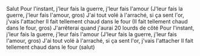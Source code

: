 <p>Salut
Pour l'instant, j'leur fais la guerre, j'leur fais l'amour
(J'leur fais la guerre, j'leur fais l'amour, gros)
J'ai tout volé à l'arraché, si ça sent l'or, j'vais l'attacher
Il fait tellement chaud dans le four
(Il fait tellement chaud dans le four, gros)
J'arrêterai quand j'aurai 20 lourds de côté
Pour l'instant, j'leur fais la guerre, j'leur fais l'amour
(J'leur fais la guerre, j'leur fais l'amour, gros)
J'ai tout volé à l'arraché, si ça sent l'or, j'vais l'attacher
Il fait tellement chaud dans le four
(salut)</p>